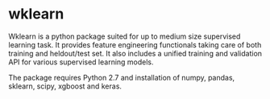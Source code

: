 # wklearn
Wklearn is a python package suited for up to medium size supervised learning task. 
It provides feature engineering functionals taking care of both training and heldout/test set.
It also includes a unified training and validation API for various supervised learning models.

The package requires Python 2.7 and installation of numpy, pandas, sklearn, scipy, xgboost and keras.
